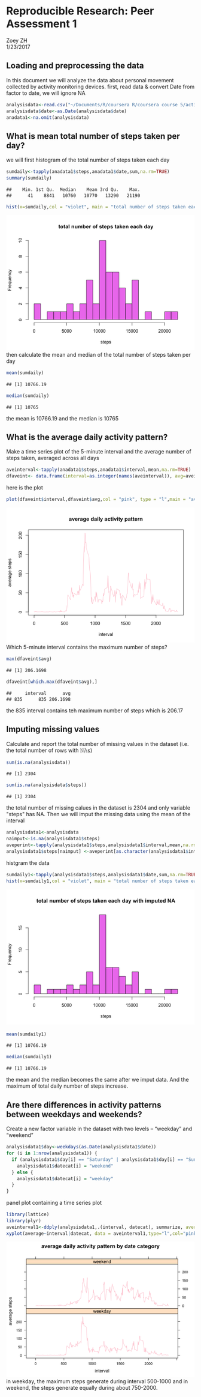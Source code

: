 # Reproducible Research: Peer Assessment 1
Zoey ZH  
1/23/2017  


## Loading and preprocessing the data

In this document we will analyze the data about personal movement collected by activity monitoring devices. first, read data & convert Date from factor to date, we will ignore NA

```r
analysisdata<-read.csv("~/Documents/R/coursera R/coursera course 5/activity.csv")
analysisdata$date<-as.Date(analysisdata$date)
anadata1<-na.omit(analysisdata)
```
## What is mean total number of steps taken per day?
we will first histogram of the total number of steps taken each day

```r
sumdaily<-tapply(anadata1$steps,anadata1$date,sum,na.rm=TRUE)
summary(sumdaily)
```

```
##    Min. 1st Qu.  Median    Mean 3rd Qu.    Max. 
##      41    8841   10760   10770   13290   21190
```

```r
hist(x=sumdaily,col = "violet", main = "total number of steps taken each day",xlab = "steps", breaks = 30)
```

![](PA1_template_files/figure-html/unnamed-chunk-2-1.png)<!-- -->
then calculate the mean and median of the total number of steps taken per day

```r
mean(sumdaily)
```

```
## [1] 10766.19
```

```r
median(sumdaily)
```

```
## [1] 10765
```
the mean is 10766.19 and the median is 10765

## What is the average daily activity pattern?

Make a time series plot of the 5-minute interval and the average number of steps taken, averaged across all days 

```r
aveinterval<-tapply(anadata1$steps,anadata1$interval,mean,na.rm=TRUE)
dfaveint<- data.frame(interval=as.integer(names(aveinterval)), avg=aveinterval)
```
here is the plot

```r
plot(dfaveint$interval,dfaveint$avg,col = "pink", type = "l",main = "average daily activity pattern",xlab = "interval",ylab = "average steps")
```

![](PA1_template_files/figure-html/unnamed-chunk-5-1.png)<!-- -->
Which 5-minute interval contains the maximum number of steps?

```r
max(dfaveint$avg)
```

```
## [1] 206.1698
```

```r
dfaveint[which.max(dfaveint$avg),]
```

```
##     interval      avg
## 835      835 206.1698
```
the 835 interval contains teh maximum number of steps which is 206.17

## Imputing missing values

Calculate and report the total number of missing values in the dataset (i.e. the total number of rows with 𝙽𝙰s)

```r
sum(is.na(analysisdata))
```

```
## [1] 2304
```

```r
sum(is.na(analysisdata$steps))
```

```
## [1] 2304
```
the total number of missing calues in the dataset is 2304 and only variable "steps" has NA. 
Then we will imput the missing data using the mean of the interval

```r
analysisdata1<-analysisdata
naimput<-is.na(analysisdata1$steps)
aveperint<-tapply(analysisdata1$steps,analysisdata1$interval,mean,na.rm=TRUE)
analysisdata1$steps[naimput] <-aveperint[as.character(analysisdata1$interval[naimput])]
```
histgram the data

```r
sumdaily1<-tapply(analysisdata1$steps,analysisdata1$date,sum,na.rm=TRUE)
hist(x=sumdaily1,col = "violet", main = "total number of steps taken each day with imputed NA",xlab = "steps", breaks = 30)
```

![](PA1_template_files/figure-html/unnamed-chunk-9-1.png)<!-- -->

```r
mean(sumdaily1)
```

```
## [1] 10766.19
```

```r
median(sumdaily1)
```

```
## [1] 10766.19
```
the mean and the median becomes the same after we imput data. And the maximum of total daily number of steps increase.
## Are there differences in activity patterns between weekdays and weekends?

Create a new factor variable in the dataset with two levels – “weekday” and “weekend” 

```r
analysisdata1$day<-weekdays(as.Date(analysisdata1$date))
for (i in 1:nrow(analysisdata1)) {
  if (analysisdata1$day[i] == "Saturday" | analysisdata1$day[i] == "Sunday") {
    analysisdata1$datecat[i] = "weekend"
  } else {
    analysisdata1$datecat[i] = "weekday"
  }
}
```
panel plot containing a time series plot 

```r
library(lattice)
library(plyr)
aveinterval1<-ddply(analysisdata1,.(interval, datecat), summarize, average=mean(steps))
xyplot(average~interval|datecat, data = aveinterval1,type="l",col="pink", layout=c(1,2), main = "average daily activity pattern by date category",xlab = "interval",ylab = "average steps" )
```

![](PA1_template_files/figure-html/unnamed-chunk-11-1.png)<!-- -->
in weekday, the maximum steps generate during interval 500-1000 and in weekend, the steps generate equally during about 750-2000. 
